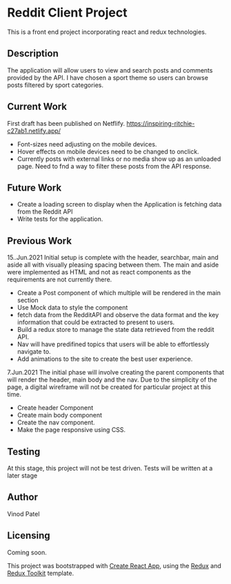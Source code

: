 # Reddit Client Project

This is a front end project incorporating react and redux technologies. 

## Description

The application will allow users to view and search posts and comments provided by the API. I have chosen a sport theme so users can 
browse posts filtered by sport categories.

## Current Work 

First draft has been published on Netflify. https://inspiring-ritchie-c27ab1.netlify.app/

* Font-sizes need adjusting on the mobile devices. 
* Hover effects on mobile devices need to be changed to onclick. 
* Currently posts with external links or no media show up as an unloaded page. Need to fnd a way to filter these posts from 
the API response.

## Future Work 

* Create a loading screen to display when the Application is fetching data from the Reddit API
* Write tests for the application. 

## Previous Work 

15..Jun.2021
Initial setup is complete with the header, searchbar, main and aside all with visually pleasing spacing between them.
The main and aside were implemented as HTML and not as react components as the requirements are not currently there. 

* Create a Post component of which multiple will be rendered in the main section
* Use Mock data to style the component 
* fetch data from the RedditAPI and observe the data format and the key information that could be extracted to present to users.
* Build a redux store to manage the state data retrieved from the reddit API.
* Nav will have predifined topics that users will be able to effortlessly navigate to. 
* Add animations to the site to create the best user experience.

7.Jun.2021
The initial phase will involve creating the parent components that will render the header, main body and the nav. 
Due to the simplicity of the page, a digital wireframe will not be created for particular project at this time. 
* Create header Component
* Create main body component
* Create the nav component. 
* Make the page responsive using CSS. 

## Testing 
At this stage, this project will not be test driven.
Tests will be written at a later stage

## Author
Vinod Patel

## Licensing
Coming soon.

This project was bootstrapped with [Create React App](https://github.com/facebook/create-react-app), using the [Redux](https://redux.js.org/) and [Redux Toolkit](https://redux-toolkit.js.org/) template.

